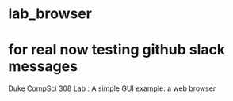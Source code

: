 # lab_browser
# for real now testing github slack messages
Duke CompSci 308 Lab : A simple GUI example: a web browser
